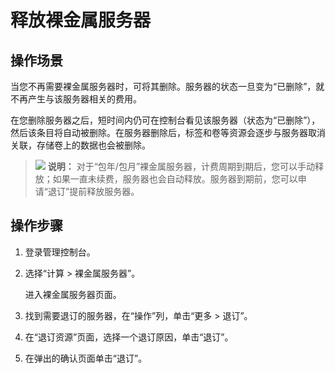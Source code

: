 # 释放裸金属服务器<a name="bms_umn_0015"></a>

## 操作场景<a name="section460819391392"></a>

当您不再需要裸金属服务器时，可将其删除。服务器的状态一旦变为“已删除”，就不再产生与该服务器相关的费用。

在您删除服务器之后，短时间内仍可在控制台看见该服务器（状态为“已删除”），然后该条目将自动被删除。在服务器删除后，标签和卷等资源会逐步与服务器取消关联，存储卷上的数据也会被删除。

>![](public_sys-resources/icon-note.gif) **说明：** 
>对于“包年/包月”裸金属服务器，计费周期到期后，您可以手动释放；如果一直未续费，服务器也会自动释放。服务器到期前，您可以申请“退订”提前释放服务器。

## 操作步骤<a name="section386325812919"></a>

1.  登录管理控制台。
2.  选择“计算 \> 裸金属服务器”。

    进入裸金属服务器页面。

3.  找到需要退订的服务器，在“操作”列，单击“更多 \> 退订”。
4.  在“退订资源”页面，选择一个退订原因，单击“退订”。
5.  在弹出的确认页面单击“退订”。

